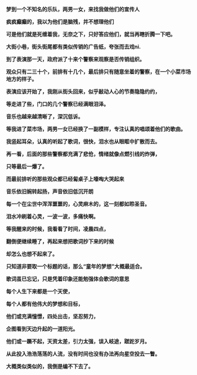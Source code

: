 **梦到一个不知名的乐队，两男一女，来找我做他们的宣传人**

**疯疯癫癫的，我以为他们是脑残，并不想理他们**

**可是他们就是死缠着我，无奈之下，只好答应他们，就当再瞎折腾一下吧。**

**大街小巷，街头街尾都有类似传销的广告纸，夸张而去戏ni.**

**到了表演那一天，政府派了十来个警察来观察是否传销组织。**

**观众只有二三十个，前排有十几个，最后排只有随意坐着的警察，在一个小菜市场地方的样子。**

**表演应该开始了，我刚从街头回来，似乎敲动人心的节奏隐隐约约，**

**等走进了些，门口的几个警察已经满眼泪泽。**

**音乐也越来越清晰了，深沉低诉。**

**等我进了菜市场，两男一女已经换了一副模样，专注认真的唱颂着他们的歌曲。**

**我竖起耳朵，认真的听起了歌词，很快，泪水也从眼眶中扩散而去。**

**再一看，后面的那些警察都充满了悲伧，情绪就像点燃引线的炸弹，**

**只等最后一爆了。**

**而最前排听的那些观众都已经匐桌子上嚎啕大哭起来**

**音乐依旧婉转起扬，声音依旧低沉开朗**

**每一个在尘世中浑浑噩噩的，心灵麻木的，这一刻都如聆圣音。**

**泪水冲刷着心灵，一波一波，多痛快啊。**

**等我醒来的时候，我看看了时间，凌晨四点，**

**翻倒便继续睡了，再起来想把歌词抄下来的时候**

**却怎么也想不起来了。**

**只知道非要取一个标题的话，那么“童年的梦想”大概最适合。**

**歌词虽已忘记，只是凭着印象还能勉强体会歌词的意思**

**每个人生下来都是一个天使，**

**每个人都有他伟大的梦想和目标，**

**他们或充满憧憬，四处出击，坚忍努力，**

**企图看到天边升起的一道阳光。**

**他们或一蹶不起，天资太差，引力太强，误入岐途，蹉跎岁月。**

**从此投入浩浩荡荡的人流，没有时间也没有办法再向星空投去一瞥。**

**大概类似类似的，我倒是编不下去了。**